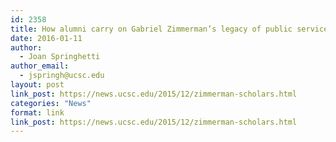 ```yaml
---
id: 2358
title: How alumni carry on Gabriel Zimmerman’s legacy of public service
date: 2016-01-11
author:
  - Joan Springhetti
author_email:
  - jspringh@ucsc.edu
layout: post
link_post: https://news.ucsc.edu/2015/12/zimmerman-scholars.html
categories: "News"
format: link
link_post: https://news.ucsc.edu/2015/12/zimmerman-scholars.html
---
```


